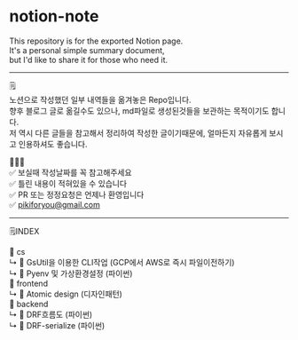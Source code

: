 # notion-note
This repository is for the exported Notion page.  
It's a personal simple summary document,  
but I'd like to share it for those who need it.  

---  
🗒  
노션으로 작성했던 일부 내역들을 옮겨놓은 Repo입니다.  
향후 블로그 글로 옮길수도 있으나, md파일로 생성된것들을 보관하는 목적이기도 합니다.  
저 역시 다른 글들을 참고해서 정리하여 작성한 글이기때문에, 얼마든지 자유롭게 보시고 인용하셔도 좋습니다.

👩🏻‍💻  
✅ 보실때 작성날짜를 꼭 참고해주세요  
✅ 틀린 내용이 적혀있을 수 있습니다  
✅ PR 또는 정정요청은 언제나 환영입니다  
✅ pikiforyou@gmail.com  

---


🗒INDEX  

📂 cs  
 ↳ 📄 GsUtil을 이용한 CLI작업 (GCP에서 AWS로 즉시 파일이전하기)  
 ↳ 📄 Pyenv 및 가상환경설정 (파이썬)  
📂 frontend  
 ↳ 📄 Atomic design (디자인패턴)  
📂 backend  
 ↳ 📄 DRF흐름도 (파이썬)  
 ↳ 📄 DRF-serialize (파이썬)  
